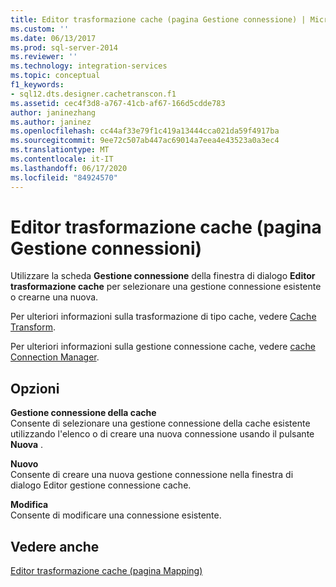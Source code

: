 ```yaml
---
title: Editor trasformazione cache (pagina Gestione connessione) | Microsoft Docs
ms.custom: ''
ms.date: 06/13/2017
ms.prod: sql-server-2014
ms.reviewer: ''
ms.technology: integration-services
ms.topic: conceptual
f1_keywords:
- sql12.dts.designer.cachetranscon.f1
ms.assetid: cec4f3d8-a767-41cb-af67-166d5cdde783
author: janinezhang
ms.author: janinez
ms.openlocfilehash: cc44af33e79f1c419a13444cca021da59f4917ba
ms.sourcegitcommit: 9ee72c507ab447ac69014a7eea4e43523a0a3ec4
ms.translationtype: MT
ms.contentlocale: it-IT
ms.lasthandoff: 06/17/2020
ms.locfileid: "84924570"
---
```

# <a name="cache-transformation-editor-connection-manager-page"></a>Editor trasformazione cache (pagina Gestione connessioni)
  Utilizzare la scheda **Gestione connessione** della finestra di dialogo **Editor trasformazione cache** per selezionare una gestione connessione esistente o crearne una nuova.  
  
 Per ulteriori informazioni sulla trasformazione di tipo cache, vedere [Cache Transform](data-flow/transformations/cache-transform.md).  
  
 Per ulteriori informazioni sulla gestione connessione cache, vedere [cache Connection Manager](connection-manager/cache-connection-manager.md).  
  
## <a name="options"></a>Opzioni  
 **Gestione connessione della cache**  
 Consente di selezionare una gestione connessione della cache esistente utilizzando l'elenco o di creare una nuova connessione usando il pulsante **Nuova** .  
  
 **Nuovo**  
 Consente di creare una nuova gestione connessione nella finestra di dialogo Editor gestione connessione cache.  
  
 **Modifica**  
 Consente di modificare una connessione esistente.  
  
## <a name="see-also"></a>Vedere anche  
 [Editor trasformazione cache &#40;pagina Mapping&#41;](../../2014/integration-services/cache-transformation-editor-mappings-page.md)  
  
  
